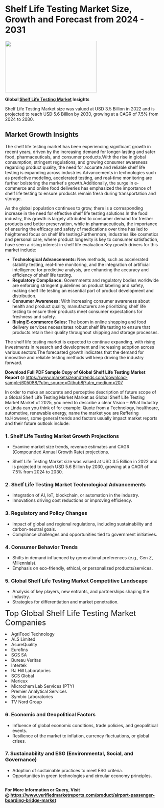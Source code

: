 <H1>Shelf Life Testing Market Size, Growth and Forecast from 2024 - 2031</H1><img class="aligncenter size-medium wp-image-584254" src="https://thirdeyenews.in/wp-content/uploads/2024/09/Global-Market-Research-300x168.jpeg" alt="" width="300" height="168" /><p><strong>Global&nbsp;<a href="https://www.marketsizeandtrends.com/download-sample/605088/?utm_source=Github8j?utm_medium=207">Shelf Life Testing Market</a> Insights</strong></p><p>Shelf Life Testing Market size was valued at USD 3.5 Billion in 2022 and is projected to reach USD 5.6 Billion by 2030, growing at a CAGR of 7.5% from 2024 to 2030.</p><p><h2>Market Growth Insights</h2> <p>The shelf life testing market has been experiencing significant growth in recent years, driven by the increasing demand for longer-lasting and safer food, pharmaceuticals, and consumer products.With the rise in global consumption, stringent regulations, and growing consumer awareness regarding product quality, the need for accurate and reliable shelf life testing is expanding across industries.Advancements in technologies such as predictive modeling, accelerated testing, and real-time monitoring are further bolstering the market's growth.Additionally, the surge in e-commerce and online food deliveries has emphasized the importance of shelf life testing to ensure products remain fresh during transportation and storage.</p> <p>As the global population continues to grow, there is a corresponding increase in the need for effective shelf life testing solutions.In the food industry, this growth is largely attributed to consumer demand for fresher products and better preservation, while in pharmaceuticals, the importance of ensuring the efficacy and safety of medications over time has led to heightened focus on shelf life testing.Furthermore, industries like cosmetics and personal care, where product longevity is key to consumer satisfaction, have seen a rising interest in shelf life evaluation.Key growth drivers for this market include:</p> <ul> <li><strong>Technological Advancements:</strong> New methods, such as accelerated stability testing, real-time monitoring, and the integration of artificial intelligence for predictive analysis, are enhancing the accuracy and efficiency of shelf life testing.</li> <li><strong>Regulatory Compliance:</strong> Governments and regulatory bodies worldwide are enforcing stringent guidelines on product labeling and safety, making shelf life testing an essential part of product development and distribution.</li> <li><strong>Consumer Awareness:</strong> With increasing consumer awareness about health and product quality, manufacturers are prioritizing shelf life testing to ensure their products meet consumer expectations for freshness and safety.</li> <li><strong>Rising E-commerce Sales:</strong> The boom in online shopping and food delivery services necessitates robust shelf life testing to ensure that products retain their quality throughout shipping and storage processes.</li> </ul> <p>The shelf life testing market is expected to continue expanding, with rising investments in research and development and increasing adoption across various sectors.The forecasted growth indicates that the demand for innovative and reliable testing methods will keep driving the industry forward.</p> <p><span class=""><strong>Download Full PDF Sample Copy of Global Shelf Life Testing Market Report</strong> @ <a href="https://www.marketsizeandtrends.com/download-sample/605088/?utm_source=Github8j?utm_medium=207" target="_blank">https://www.marketsizeandtrends.com/download-sample/605088/?utm_source=Github8j?utm_medium=207</a></span></p><p>In order to make an accurate and perceptive description of future scope of a Global&nbsp;Shelf Life Testing Market Market as Global&nbsp;Shelf Life Testing Market Market of 2025, you need to describe a clear Vision &ndash; What Industry or Linda can you think of for example: Quote from a Technology, healthcare, automotive, renewable energy, name the market you are Reffering to.However, some general trends and factors usually impact market reports and their future outlook include:</p><h3>1.&nbsp;<strong>Shelf Life Testing Market Growth Projections</strong></h3><ul><li>Examine market size trends, revenue estimates and CAGR (Compounded Annual Growth Rate) projections.</li><li><p>Shelf Life Testing Market size was valued at USD 3.5 Billion in 2022 and is projected to reach USD 5.6 Billion by 2030, growing at a CAGR of 7.5% from 2024 to 2030.</p></li></ul><h3>2.&nbsp;<strong>Shelf Life Testing Market Technological Advancements</strong></h3><ul><li>Integration of AI, IoT, blockchain, or automation in the industry.</li><li>Innovations driving cost reductions or improving efficiency.</li></ul><h3>3.&nbsp;<strong>Regulatory and Policy Changes</strong></h3><ul><li>Impact of global and regional regulations, including sustainability and carbon-neutral goals.</li><li>Compliance challenges and opportunities tied to government initiatives.</li></ul><h3>4.&nbsp;<strong>Consumer Behavior Trends</strong></h3><ul><li>Shifts in demand influenced by generational preferences (e.g., Gen Z, Millennials).</li><li>Emphasis on eco-friendly, ethical, or personalized products/services.</li></ul><h3>5.&nbsp;<strong>Global Shelf Life Testing Market Competitive Landscape</strong></h3><ul><li>Analysis of key players, new entrants, and partnerships shaping the industry.</li><li>Strategies for differentiation and market penetration.</li></ul><p data-pm-slice="1 1 []"><span style="color: inherit; font-family: inherit; font-size: 25px;">Top Global Shelf Life Testing Market Companies</span></p><div class="" data-test-id=""><p><li>AgriFood Technology</li><li> ALS Limited</li><li> AsureQuality</li><li> Eurofins</li><li> SGS SA</li><li> Bureau Veritas</li><li> Intertek</li><li> RJ Hill Laboratories</li><li> SCS Global</li><li> Merieux</li><li> Microchem Lab Services (PTY)</li><li> Premier Analytical Services</li><li> Symbio Laboratories</li><li> TV Nord Group</li></p></div><h3>6.&nbsp;<strong>Economic and Geopolitical Factors</strong></h3><ul><li>Influence of global economic conditions, trade policies, and geopolitical events.</li><li>Resilience of the market to inflation, currency fluctuations, or global crises.</li></ul><h3>7.&nbsp;<strong>Sustainability and ESG (Environmental, Social, and Governance)</strong></h3><ul><li>Adoption of sustainable practices to meet ESG criteria.</li><li>Opportunities in green technologies and circular economy principles.</li></ul><h2><strong style="font-size: 14px;">For More Information or Query, Visit @&nbsp;</strong><a style="background-color: #ffffff; font-size: 14px;" href="https://www.marketsizeandtrends.com/report/shelf-life-testing-market/" target="_blank">https://www.verifiedmarketreports.com/product/airport-passenger-boarding-bridge-market</a></h2>